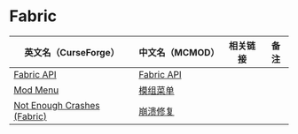 # Fabric

| 英文名（CurseForge）                                                                           | 中文名（MCMOD）                                    | 相关链接 | 备注 |
| ---------------------------------------------------------------------------------------------- | -------------------------------------------------- | -------- | ---- |
| [Fabric API](https://www.curseforge.com/minecraft/mc-mods/fabric-api)                          | [Fabric API](https://www.mcmod.cn/class/3124.html) |          |      |
| [Mod Menu](https://www.curseforge.com/minecraft/mc-mods/modmenu)                               | [模组菜单](https://www.mcmod.cn/class/1675.html)   |          |      |
| [Not Enough Crashes (Fabric)](https://www.curseforge.com/minecraft/mc-mods/not-enough-crashes) | [崩溃修复](https://www.mcmod.cn/class/2441.html)   |          |      |

